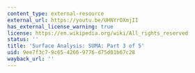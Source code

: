 ```yaml
---
content_type: external-resource
external_url: https://youtu.be/UHNYrOXmjII
has_external_license_warning: true
license: https://en.wikipedia.org/wiki/All_rights_reserved
status: ''
title: 'Surface Analysis: SUMA: Part 3 of 5'
uid: 9ee7f3c7-9c65-4266-9776-d75d01b67c28
wayback_url: ''
---
```

